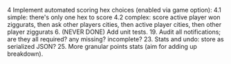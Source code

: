 4 Implement automated scoring hex choices (enabled via game option):
4.1  simple: there's only one hex to score
4.2  complex: score active player won ziggurats, then ask other players cities, then active player cities, then other player ziggurats
6. (NEVER DONE) Add unit tests.
19. Audit all notifications; are they all required? any missing? incomplete?
23. Stats and undo: store as serialized JSON?
25. More granular points stats (aim for adding up breakdown).
